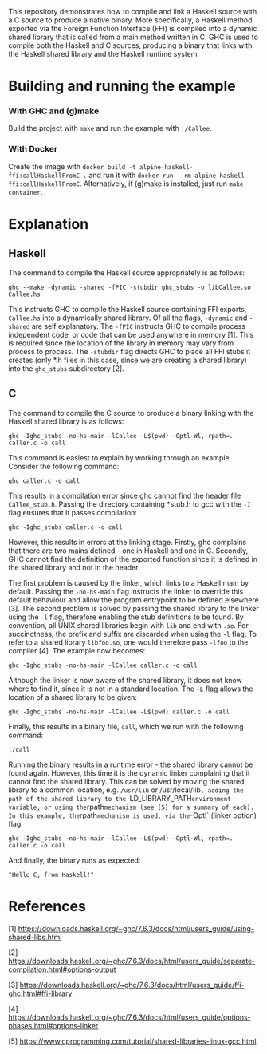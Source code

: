 This repository demonstrates how to compile and link a Haskell source
with a C source to produce a native binary. More specifically, a Haskell
method exported via the Foreign Function Interface (FFI) is compiled
into a dynamic shared library that is called from a main method written in C.
GHC is used to compile both the Haskell and C sources, producing a binary
that links with the Haskell shared library and the Haskell runtime system.

# Building and running the example

### With GHC and (g)make

Build the project with `make` and run the example with `./Callee`. 

### With Docker

Create the image with `docker build -t alpine-haskell-ffi:callHaskellFromC .` and
run it with `docker run --rm alpine-haskell-ffi:callHaskellFromC`.
Alternatively, if (g)make is installed, just run `make container`.

# Explanation

## Haskell

The command to compile the Haskell source appropriately is as follows:

	ghc --make -dynamic -shared -fPIC -stubdir ghc_stubs -o libCallee.so Callee.hs

This instructs GHC to compile the Haskell source containing FFI exports, `Callee.hs` into 
a dynamically shared library. Of all the flags, `-dynamic` and `-shared` are self explanatory. 
The `-fPIC` instructs GHC to compile process independent code, or code that can be used anywhere
in memory [1]. This is required since the location of the library in memory may vary from process to process.
The `-stubdir` flag directs GHC to place all FFI stubs it creates (only *.h files in this case, since
we are creating a shared library) into the `ghc_stubs` subdirectory [2].

## C
The command to compile the C source to produce a binary linking with the Haskell shared library
is as follows:

	ghc -Ighc_stubs -no-hs-main -lCallee -L$(pwd) -Optl-Wl,-rpath=. caller.c -o call

This command is easiest to explain by working through an example. Consider the following command:

	ghc caller.c -o call

This results in a compilation error since ghc cannot find the header file `Callee_stub.h`.
Passing  the directory containing *stub.h to gcc with the `-I` flag ensures
that it passes compilation: 

	ghc -Ighc_stubs caller.c -o call
			
However, this results in errors at the linking stage. Firstly, ghc complains that there are two
mains defined - one in Haskell and one in C. Secondly, GHC cannot find the definition of the
exported function since it is defined in the shared library and not in the header.

The first problem is caused by the linker, which links to a Haskell main by default.  Passing
the `-no-hs-main` flag instructs the linker to override this default behaviour and allow the program
entrypoint to be defined elsewhere [3]. The second problem is solved by passing the shared library
to the linker using the `-l` flag, therefore enabling the stub definitions to be found. By convention,
all UNIX shared libraries begin with `lib` and end with `.so`. For succinctness, the prefix and suffix
are discarded when using the `-l` flag. To refer to a shared library `libfoo.so`, one would therefore
pass `-lfoo` to the compiler [4]. The example now becomes:

	ghc -Ighc_stubs -no-hs-main -lCallee caller.c -o call
			
Although the linker is now aware of the shared library, it does not know where to find it, since it
is not in a standard location. The `-L` flag allows the location of a shared library to be given:

	ghc -Ighc_stubs -no-hs-main -lCallee -L$(pwd) caller.c -o call

Finally, this results in a binary file, `call`, which we run with the following command:

	./call

Running the binary results in a runtime error - the shared library cannot be found again. However,
this time it is the dynamic linker complaining that it cannot find the shared library.
This can be solved by moving the shared library to a common location, e.g. `/usr/lib` or /usr/local/lib`,
adding the path of the shared library to the `LD_LIBRARY_PATH` environment variable, or using the
`rpath` mechanism (see [5] for a summary of each). In this example, the `rpath` mechanism is used,
via the `-Optl` (linker option) flag:

	ghc -Ighc_stubs -no-hs-main -lCallee -L$(pwd) -Optl-Wl,-rpath=. caller.c -o call

And finally, the binary runs as expected:

	"Hello C, from Haskell!"

# References

[1] https://downloads.haskell.org/~ghc/7.6.3/docs/html/users_guide/using-shared-libs.html

[2] https://downloads.haskell.org/~ghc/7.6.3/docs/html/users_guide/separate-compilation.html#options-output

[3] https://downloads.haskell.org/~ghc/7.6.3/docs/html/users_guide/ffi-ghc.html#ffi-library

[4] https://downloads.haskell.org/~ghc/7.6.3/docs/html/users_guide/options-phases.html#options-linker

[5] https://www.cprogramming.com/tutorial/shared-libraries-linux-gcc.html
